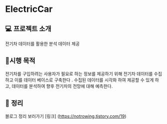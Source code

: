 # ElectricCar

## 💻 프로젝트 소개 
전기차 데이터를 활용한 분석 데이터 제공

## 📌시행 목적
전기차를 구입하려는 사용자가 필요로 하는 정보를 제공하기 위해 전기차 데이터를 수집 하고 이를 데이터 베이스로 구축한다 . 
수집된 데이터를 시각화 하여 제공할 수 있게 하고, 데이터를 분석하여 향후 전기차의 전망에 대해 예측한다. 

## 📖 정리
블로그 정리 보러가기 [링크] (https://notrowing.tistory.com/19)
